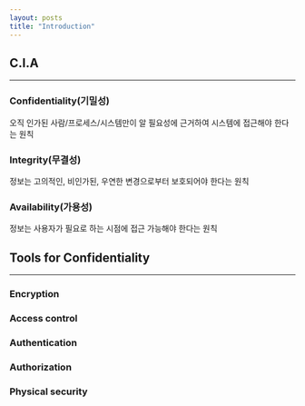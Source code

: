 ```yaml
---
layout: posts
title: "Introduction"
---
```


## C.I.A
---
### Confidentiality(기밀성)
오직 인가된 사람/프로세스/시스템만이 알 필요성에 근거하여 시스템에 접근해야 한다는 원칙

### Integrity(무결성)
정보는 고의적인, 비인가된, 우연한 변경으로부터 보호되어야 한다는 원칙

### Availability(가용성)
정보는 사용자가 필요로 하는 시점에 접근 가능해야 한다는 원칙

## Tools for Confidentiality
---
### Encryption

### Access control

### Authentication

### Authorization

### Physical security



